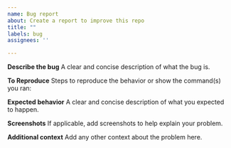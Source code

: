```yaml
---
name: Bug report
about: Create a report to improve this repo
title: ""
labels: bug
assignees: ''

---
```


<!-- 👀 Please consider using English to report because your question may also be useful to others. -->

**Describe the bug**
A clear and concise description of what the bug is.

**To Reproduce**
Steps to reproduce the behavior or show the command(s) you ran:

**Expected behavior**
A clear and concise description of what you expected to happen.

**Screenshots**
If applicable, add screenshots to help explain your problem.

**Additional context**
Add any other context about the problem here.
